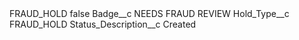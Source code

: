 <?xml version="1.0" encoding="UTF-8"?>
<CustomMetadata xmlns="http://soap.sforce.com/2006/04/metadata" xmlns:xsi="http://www.w3.org/2001/XMLSchema-instance" xmlns:xsd="http://www.w3.org/2001/XMLSchema">
    <label>FRAUD_HOLD</label>
    <protected>false</protected>
    <values>
        <field>Badge__c</field>
        <value xsi:type="xsd:string">NEEDS FRAUD REVIEW</value>
    </values>
    <values>
        <field>Hold_Type__c</field>
        <value xsi:type="xsd:string">FRAUD_HOLD</value>
    </values>
    <values>
        <field>Status_Description__c</field>
        <value xsi:type="xsd:string">Created</value>
    </values>
</CustomMetadata>
